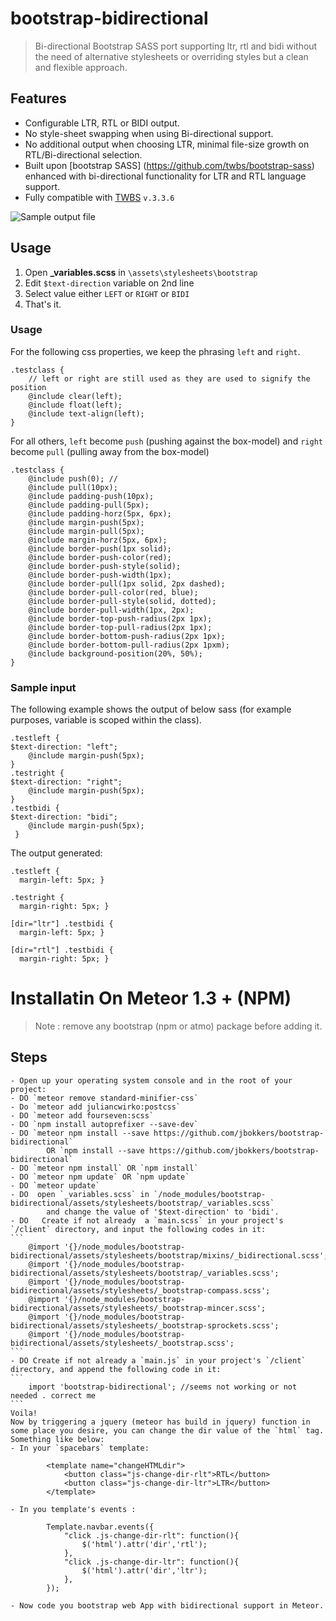 # bootstrap-bidirectional
> Bi-directional Bootstrap SASS port supporting ltr, rtl and bidi without the need of alternative stylesheets or overriding styles but a clean and flexible approach.

## Features

- Configurable LTR, RTL or BIDI output.
- No style-sheet swapping when using Bi-directional support.
- No additional output when choosing LTR, minimal file-size growth on RTL/Bi-directional selection.
- Built upon [bootstrap SASS] (https://github.com/twbs/bootstrap-sass) enhanced with bi-directional functionality for LTR and RTL language support. 
- Fully compatible with [TWBS](http://getbootstrap.com/) `v.3.3.6`

![Sample output file](https://raw.githubusercontent.com/jbokkers/bootstrap-bidirectional/master/output.png)

## Usage

1. Open **_variables.scss** in `\assets\stylesheets\bootstrap`
2. Edit `$text-direction` variable on 2nd line
3. Select value either `LEFT` or `RIGHT` or `BIDI`
4. That's it.

### Usage
For the following css properties, we keep the phrasing `left` and `right`.

```
.testclass {
    // left or right are still used as they are used to signify the position
    @include clear(left);
    @include float(left);
    @include text-align(left);
}
```

For all others, `left` become `push` (pushing against the box-model) and `right` become `pull` (pulling away from the box-model)
```
.testclass {
    @include push(0); // 
    @include pull(10px);
    @include padding-push(10px);
    @include padding-pull(5px);
    @include padding-horz(5px, 6px);
    @include margin-push(5px);
    @include margin-pull(5px);
    @include margin-horz(5px, 6px);
    @include border-push(1px solid);
    @include border-push-color(red);
    @include border-push-style(solid);
    @include border-push-width(1px);
    @include border-pull(1px solid, 2px dashed);
    @include border-pull-color(red, blue);
    @include border-pull-style(solid, dotted);
    @include border-pull-width(1px, 2px);
    @include border-top-push-radius(2px 1px);
    @include border-top-pull-radius(2px 1px);
    @include border-bottom-push-radius(2px 1px);
    @include border-bottom-pull-radius(2px 1pxm);
    @include background-position(20%, 50%);
}
```

### Sample input
The following example shows the output of below sass (for example purposes, variable is scoped within the class).

```
.testleft {
$text-direction: "left";
    @include margin-push(5px);
}
.testright {
$text-direction: "right";
    @include margin-push(5px);
}
.testbidi {
$text-direction: "bidi";
    @include margin-push(5px);
 }
```

The output generated:

```
.testleft {
  margin-left: 5px; }
  
.testright {
  margin-right: 5px; }

[dir="ltr"] .testbidi {
  margin-left: 5px; }

[dir="rtl"] .testbidi {
  margin-right: 5px; }

```
# Installatin On Meteor 1.3 + (NPM)

> Note : remove any bootstrap (npm or atmo) package before adding it.

## Steps
    - Open up your operating system console and in the root of your project:
    - DO `meteor remove standard-minifier-css` 
    - Do `meteor add juliancwirko:postcss`
    - DO `meteor add fourseven:scss`
    - DO `npm install autoprefixer --save-dev`
    - DO `meteor npm install --save https://github.com/jbokkers/bootstrap-bidirectional`
            OR `npm install --save https://github.com/jbokkers/bootstrap-bidirectional`
    - DO `meteor npm install` OR `npm install`
    - DO `meteor npm update` OR `npm update`
    - DO `meteor update`
    - DO  open `_variables.scss` in `/node_modules/bootstrap-bidirectional/assets/stylesheets/bootstrap/_variables.scss`
            and change the value of '$text-direction' to 'bidi'.
    - DO   Create if not already  a `main.scss` in your project's `/client` directory, and input the following codes in it:
    ```
        @import '{}/node_modules/bootstrap-bidirectional/assets/stylesheets/bootstrap/mixins/_bidirectional.scss';
        @import '{}/node_modules/bootstrap-bidirectional/assets/stylesheets/bootstrap/_variables.scss';
        @import '{}/node_modules/bootstrap-bidirectional/assets/stylesheets/_bootstrap-compass.scss';
        @import '{}/node_modules/bootstrap-bidirectional/assets/stylesheets/_bootstrap-mincer.scss';
        @import '{}/node_modules/bootstrap-bidirectional/assets/stylesheets/_bootstrap-sprockets.scss';
        @import '{}/node_modules/bootstrap-bidirectional/assets/stylesheets/_bootstrap.scss';
    ```
    - DO Create if not already a `main.js` in your project's `/client` directory, and append the following code in it:
    ```
        import 'bootstrap-bidirectional'; //seems not working or not needed . correct me
    ```
    Voila!
    Now by triggering a jquery (meteor has build in jquery) function in some place you desire, you can change the dir value of the `html` tag.
    Something like below:
    - In your `spacebars` template:
```
        <template name="changeHTMLdir">
            <button class="js-change-dir-rlt">RTL</button>
            <button class="js-change-dir-ltr">LTR</button>
        </template>
```
    - In you template's events :
```
        Template.navbar.events({
            "click .js-change-dir-rlt": function(){
                $('html').attr('dir','rtl');
            },
            "click .js-change-dir-ltr": function(){
                $('html').attr('dir','ltr');
            },
        });
```
    - Now code you bootstrap web App with bidirectional support in Meteor.
